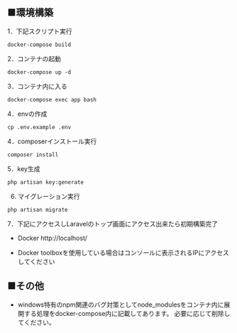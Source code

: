 ## ■環境構築

1．下記スクリプト実行
```angular2html
docker-compose build
```
2．コンテナの起動
```
docker-compose up -d
```
3．コンテナ内に入る
```
docker-compose exec app bash
```
4．envの作成
```
cp .env.example .env
```
4．composerインストール実行
```
composer install
```

5．key生成
```
php artisan key:generate
```

6. マイグレーション実行
```
php artisan migrate
```
7．下記にアクセスしLaravelのトップ画面にアクセス出来たら初期構築完了
* Docker
  http://localhost/

* Docker toolboxを使用している場合はコンソールに表示されるIPにアクセスしてください

## ■その他
* windows特有のnpm関連のバグ対策としてnode_modulesをコンテナ内に展開する処理をdocker-compose内に記載してあります。
  必要に応じて削除してください。
